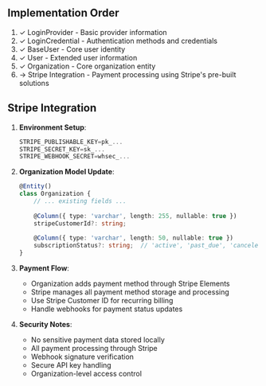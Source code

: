 ## Implementation Order
1. ✓ LoginProvider - Basic provider information
2. ✓ LoginCredential - Authentication methods and credentials
3. ✓ BaseUser - Core user identity
4. ✓ User - Extended user information
5. ✓ Organization - Core organization entity
6. → Stripe Integration - Payment processing using Stripe's pre-built solutions

## Stripe Integration
1. **Environment Setup**:
   ```typescript
   STRIPE_PUBLISHABLE_KEY=pk_...
   STRIPE_SECRET_KEY=sk_...
   STRIPE_WEBHOOK_SECRET=whsec_...
   ```

2. **Organization Model Update**:
   ```typescript
   @Entity()
   class Organization {
       // ... existing fields ...
       
       @Column({ type: 'varchar', length: 255, nullable: true })
       stripeCustomerId?: string;
       
       @Column({ type: 'varchar', length: 50, nullable: true })
       subscriptionStatus?: string;  // 'active', 'past_due', 'canceled', etc.
   }
   ```

3. **Payment Flow**:
   - Organization adds payment method through Stripe Elements
   - Stripe manages all payment method storage and processing
   - Use Stripe Customer ID for recurring billing
   - Handle webhooks for payment status updates

4. **Security Notes**:
   - No sensitive payment data stored locally
   - All payment processing through Stripe
   - Webhook signature verification
   - Secure API key handling
   - Organization-level access control 
